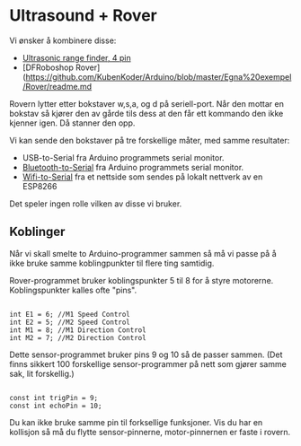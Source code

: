 # Ultrasound + Rover

Vi ønsker å kombinere disse:

* [Ultrasonic range finder, 4 pin](https://howtomechatronics.com/tutorials/arduino/ultrasonic-sensor-hc-sr04/)
* [DFRoboshop Rover](https://github.com/KubenKoder/Arduino/blob/master/Egna%20exempel/Rover/readme.md

Rovern lytter etter bokstaver w,s,a, og d på seriell-port. Når den mottar en bokstav så kjører den av gårde tils dess at den får ett kommando den ikke kjenner igen. Då stanner den opp.

Vi kan sende den bokstaver på tre forskellige måter, med samme resultater:
* USB-to-Serial fra Arduino programmets serial monitor.
* [Bluetooth-to-Serial](https://github.com/KubenKoder/Arduino/blob/master/Egna%20exempel/Rover/readme.md#bluetooth) fra Arduino programmets serial monitor.
* [Wifi-to-Serial](https://github.com/KubenKoder/Arduino/blob/master/Egna%20exempel/Rover/readme.md#wifi-control-using-esp8266-onboard-web-server---now-working) fra et nettside som sendes på lokalt nettverk av en ESP8266

Det speler ingen rolle vilken av disse vi bruker.

## Koblinger

Når vi skall smelte to Arduino-programmer sammen så må vi passe på å ikke bruke samme koblingpunkter til flere ting samtidig. 

Rover-programmet bruker koblingspunkter 5 til 8 for å styre motorerne. Koblingspunkter kalles ofte "pins".

<code>
int E1 = 6; //M1 Speed Control
int E2 = 5; //M2 Speed Control
int M1 = 8; //M1 Direction Control
int M2 = 7; //M2 Direction Control
</code>

Dette sensor-programmet bruker pins 9 og 10 så de passer sammen. (Det finns sikkert 100 forskellige sensor-programmer på nett som gjører samme sak, lit forskellig.)

<code>
const int trigPin = 9;
const int echoPin = 10;
</code>

Du kan ikke bruke samme pin til forksellige funksjoner. Vis du har en kollisjon så må du flytte sensor-pinnerne, motor-pinnernen er faste i rovern. 



